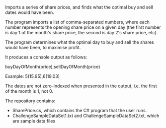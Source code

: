 Imports a series of share prices, and finds what the optimal buy and sell dates would have been.

The program imports a list of comma-separated numbers, where each number represents the opening share price on a given day (the first number is day 1 of the month's share price, the second is
day 2's share price, etc).
  
The program determines what the optimal day to buy and sell the shares would have been, to maximise profit.
  
It produces a console output as follows:
 
buyDayOfMonth(price),sellDayOfMonth(price)
 
Example:
5(15.95),6(19.03)
 
The dates are not zero-indexed when presented in the output, i.e. the first of the month is 1, not 0.
 
The repository contains:

- SharePrice.cs, which contains the C# program that the user runs.
- ChallengeSampleDataSet1.txt and ChallengeSampleDataSet2.txt, which are sample data files
